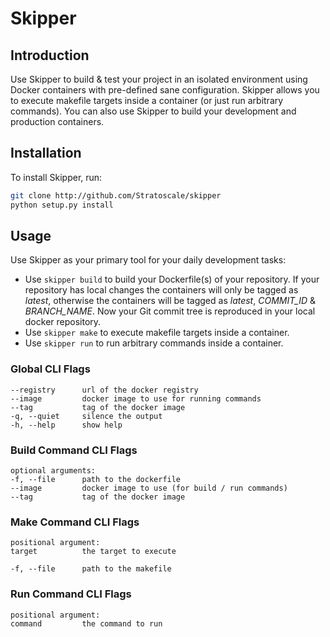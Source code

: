 # Skipper

## Introduction

Use Skipper to build & test your project in an isolated environment using Docker containers with pre-defined sane configuration.
Skipper allows you to execute makefile targets inside a container (or just run arbitrary commands). You can also use Skipper to build your development and production containers.

## Installation

To install Skipper, run:
``` bash 
git clone http://github.com/Stratoscale/skipper
python setup.py install
```

## Usage

Use Skipper as your primary tool for your daily development tasks:
* Use `skipper build` to build your Dockerfile(s) of your repository. If your repository has local changes the containers will only be tagged as *latest*, otherwise the containers will be tagged as *latest*, *COMMIT_ID* & *BRANCH_NAME*. Now your Git commit tree is reproduced in your local docker repository.
* Use `skipper make` to execute makefile targets inside a container.
* Use `skipper run` to run arbitrary commands inside a container.

### Global CLI Flags

```
--registry      url of the docker registry
--image         docker image to use for running commands
--tag           tag of the docker image
-q, --quiet     silence the output
-h, --help      show help
```

### Build Command CLI Flags

```
optional arguments:
-f, --file      path to the dockerfile
--image         docker image to use (for build / run commands)
--tag           tag of the docker image
```

### Make Command CLI Flags

```
positional argument:
target          the target to execute

-f, --file      path to the makefile
```

### Run Command CLI Flags

```
positional argument:
command         the command to run
```
